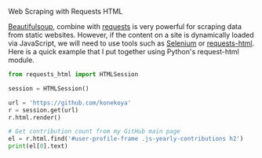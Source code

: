 Web Scraping with Requests HTML

[Beautifulsoup](https://pypi.org/project/beautifulsoup4/), combine with [requests](https://pypi.org/project/requests/) is very powerful for scraping data from static websites. However, if the content on a site is dynamically loaded via JavaScript, we will need to use tools such as [Selenium](https://www.selenium.dev/) or [requests-html](https://github.com/psf/requests-html). Here is a quick example that I put together using Python's request-html module.

```py
from requests_html import HTMLSession

session = HTMLSession()

url = 'https://github.com/konekoya'
r = session.get(url)
r.html.render()

# Get contribution count from my GitHub main page
el = r.html.find('#user-profile-frame .js-yearly-contributions h2')
print(el[0].text)
```
